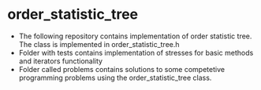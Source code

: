# order_statistic_tree

* The following repository contains implementation of order statistic tree. The class is implemented in order_statistic_tree.h
* Folder with tests contains implementation of stresses for basic methods and iterators functionality
* Folder called problems contains solutions to some competetive programming problems using the order_statistic_tree class.
